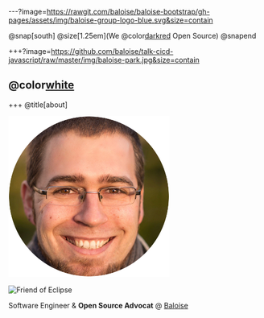 ---?image=https://rawgit.com/baloise/baloise-bootstrap/gh-pages/assets/img/baloise-group-logo-blue.svg&size=contain

@snap[south]
@size[1.25em](We @color[darkred](♥) Open Source)
@snapend

+++?image=https://github.com/baloise/talk-cicd-javascript/raw/master/img/baloise-park.jpg&size=contain

## @color[white](about/baloise)

+++
@title[about]
 
![me](https://github.com/MarkusTiede/about/raw/master/img/me-circle.png)

![Friend of Eclipse](http://eclipse.org/donate/images/friendslogo200.png "Friend of Eclipse")

Software Engineer & **Open Source Advocat** @ [Baloise](https://www.baloise.com)
